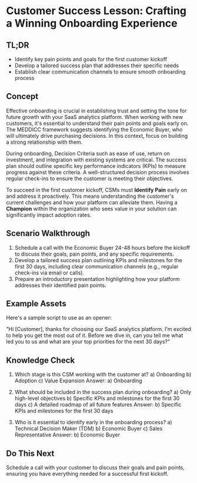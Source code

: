 # Customer Success Lesson: Crafting a Winning Onboarding Experience

## TL;DR
* Identify key pain points and goals for the first customer kickoff
* Develop a tailored success plan that addresses their specific needs
* Establish clear communication channels to ensure smooth onboarding process

## Concept

Effective onboarding is crucial in establishing trust and setting the tone for future growth with your SaaS analytics platform. When working with new customers, it's essential to understand their pain points and goals early on. The MEDDICC framework suggests identifying the Economic Buyer, who will ultimately drive purchasing decisions. In this context, focus on building a strong relationship with them.

During onboarding, Decision Criteria such as ease of use, return on investment, and integration with existing systems are critical. The success plan should outline specific key performance indicators (KPIs) to measure progress against these criteria. A well-structured decision process involves regular check-ins to ensure the customer is meeting their objectives.

To succeed in the first customer kickoff, CSMs must **Identify Pain** early on and address it proactively. This means understanding the customer's current challenges and how your platform can alleviate them. Having a **Champion** within the organization who sees value in your solution can significantly impact adoption rates.

## Scenario Walkthrough

1. Schedule a call with the Economic Buyer 24-48 hours before the kickoff to discuss their goals, pain points, and any specific requirements.
2. Develop a tailored success plan outlining KPIs and milestones for the first 30 days, including clear communication channels (e.g., regular check-ins via email or calls).
3. Prepare an introductory presentation highlighting how your platform addresses their identified pain points.

## Example Assets

Here's a sample script to use as an opener:

"Hi [Customer], thanks for choosing our SaaS analytics platform. I'm excited to help you get the most out of it. Before we dive in, can you tell me what led you to us and what are your top priorities for the next 30 days?"

## Knowledge Check

1. Which stage is this CSM working with the customer at?
a) Onboarding
b) Adoption
c) Value Expansion
Answer: a) Onboarding

2. What should be included in the success plan during onboarding?
a) Only high-level objectives
b) Specific KPIs and milestones for the first 30 days
c) A detailed roadmap of all future features
Answer: b) Specific KPIs and milestones for the first 30 days

3. Who is it essential to identify early in the onboarding process?
a) Technical Decision Maker (TDM)
b) Economic Buyer
c) Sales Representative
Answer: b) Economic Buyer

## Do This Next

Schedule a call with your customer to discuss their goals and pain points, ensuring you have everything needed for a successful first kickoff.